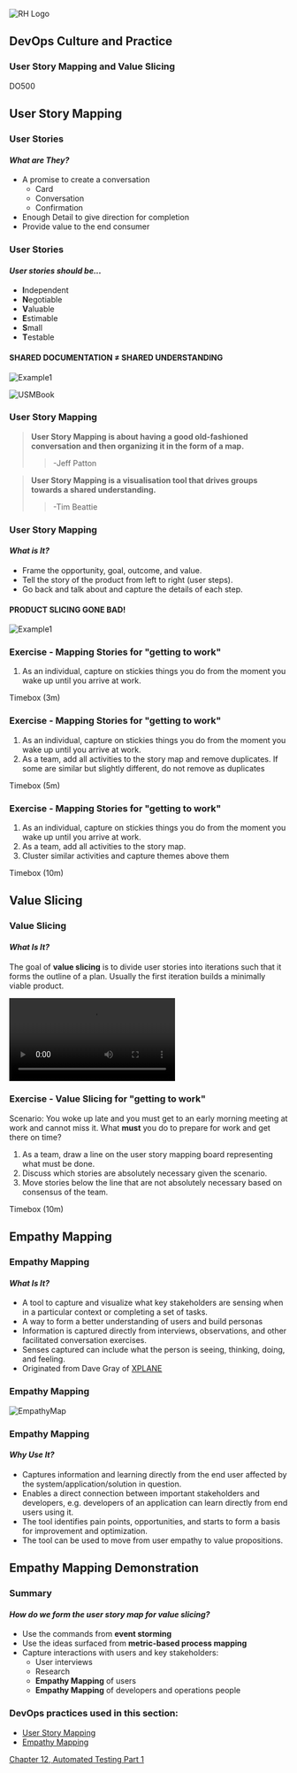 <!-- .slide: data-background-image="images/cloudbackground.png" -->
![RH Logo](css/images/RHLogo3.png) <!-- {_class="title-logo"} -->
## DevOps Culture and Practice <!-- {_class="course-title"} -->
### User Story Mapping and Value Slicing <!-- {_class="title-color"} -->
DO500 <!-- {_class="title-color"} -->



<!-- .slide: id="usm" -->
## User Story Mapping


### User Stories
#### _What are They?_
* A promise to create a conversation
  * Card
  * Conversation
  * Confirmation
* Enough Detail to give direction for completion
* Provide value to the end consumer


### User Stories
#### _User stories should be..._
* **I**ndependent
* **N**egotiable
* **V**aluable
* **E**stimable
* **S**mall
* **T**estable


#### SHARED DOCUMENTATION &#8800; SHARED UNDERSTANDING
![Example1](images/value-slicing/glad-we-all-agree-1.png)


![USMBook](images/usm/book.png)


### User Story Mapping
> **User Story Mapping is about having a good old-fashioned conversation and then organizing it in the form of a map.**
> > -Jeff Patton

> **User Story Mapping is a visualisation tool that drives groups towards a shared understanding.**
> > -Tim Beattie


### User Story Mapping
#### _What is It?_
* Frame the opportunity, goal, outcome, and value.
* Tell the story of the product from left to right (user steps).
* Go back and talk about and capture the details of each step.


#### PRODUCT SLICING GONE BAD!
![Example1](images/value-slicing/slicing-gone-wrong.jpg )


### Exercise - Mapping Stories for "getting to work"
1. As an individual, capture on stickies things you do from the moment you wake up
until you arrive at work.

Timebox (3m) <!-- {_class="small"} -->


### Exercise - Mapping Stories for "getting to work"
1. As an individual, capture on stickies things you do from the moment you wake up
until you arrive at work.
2. As a team, add all activities to the story map and remove duplicates. If some are similar but slightly different, do not remove as duplicates

Timebox (5m) <!-- {_class="small"} -->


### Exercise - Mapping Stories for "getting to work"
1. As an individual, capture on stickies things you do from the moment you wake up
until you arrive at work.
2. As a team, add all activities to the story map.
3. Cluster similar activities and capture themes above them

Timebox (10m) <!-- {_class="small"} -->



<!-- .slide: id="value-slicing" -->
## Value Slicing


### Value Slicing
#### _What Is It?_
The goal of **value slicing** is to divide user stories into iterations such
that it forms the outline of a plan. Usually the first iteration builds a
minimally viable product.


![Video](images/usm/value_slicing.mp4)


### Exercise - Value Slicing for "getting to work"
Scenario: You woke up late and you must get to an early morning meeting at work
and cannot miss it. What **must** you do to prepare for work and get there on time?

1. As a team, draw a line on the user story mapping board representing what
must be done.
2. Discuss which stories are absolutely necessary given the scenario.
3. Move stories below the line that are not absolutely necessary based on
consensus of the team.

Timebox (10m) <!-- {_class="small"} -->



<!-- .slide: id="empathy-mapping" -->
## Empathy Mapping


### Empathy Mapping
#### _What Is It?_
* A tool to capture and visualize what key stakeholders are sensing when in a
particular context or completing a set of tasks.
* A way to form a better understanding of users and build personas
* Information is captured directly from interviews, observations, and other
facilitated conversation exercises.
* Senses captured can include what the person is seeing, thinking, doing, and feeling.
* Originated from Dave Gray of [XPLANE](http://www.xplane.com/)


### Empathy Mapping
![EmpathyMap](images/usm/empathymap.jpg)


### Empathy Mapping
#### _Why Use It?_
* Captures information and learning directly from the end user affected by the
system/application/solution in question.
* Enables a direct connection between important stakeholders and developers, e.g.
developers of an application can learn directly from end users using it.
* The tool identifies pain points, opportunities, and starts to form a basis for
improvement and optimization.
* The tool can be used to move from user empathy to value propositions.


## Empathy Mapping Demonstration



### Summary
#### _How do we form the user story map for value slicing?_
* Use the commands from **event storming**
* Use the ideas surfaced from **metric-based process mapping**
* Capture interactions with users and key stakeholders:
  * User interviews
  * Research
  * **Empathy Mapping** of users
  * **Empathy Mapping** of developers and operations people



<!-- .slide: data-background-image="images/chef-background.png", class="white-style" -->
### DevOps practices used in this section:
- [User Story Mapping](https://openpracticelibrary.com/practice/user-story-mapping/)
- [Empathy Mapping](https://openpracticelibrary.com/practice/empathy-mapping/)



<!-- .slide: data-background-image="css/images/RH_Chapter_Title_Background2.png", class="white-style" -->
[Chapter 12, Automated Testing Part 1](chapter12.html)

